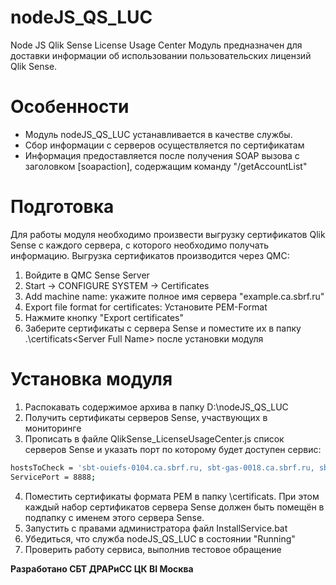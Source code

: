 # nodeJS_QS_LUC
Node JS Qlik Sense License Usage Center
Модуль предназначен для доставки информации об использовании пользовательских лицензий Qlik Sense. 
# Особенности
- Модуль nodeJS_QS_LUC устанавливается в качестве службы.
- Сбор информации с серверов осуществляется по сертификатам
- Информация предоставляется после получения SOAP вызова с заголовком [soapaction], содержащим команду "/getAccountList"
# Подготовка
Для работы модуля необходимо произвести выгрузку сертификатов Qlik Sense с каждого сервера, с которого необходимо получать информацию. Выгрузка сертификатов производится через QMC:
1. Войдите в QMC Sense Server
2. Start -> CONFIGURE SYSTEM -> Certificates
3. Add machine name: укажите полное имя сервера "example.ca.sbrf.ru"
4. Export file format for certificates: Установите PEM-Format
5. Нажмите кнопку "Export certificates"
6. Заберите сертификаты с сервера Sense и поместите их в папку .\certificats\<Server Full Name> после установки модуля
# Установка модуля
1. Распокавать содержимое архива в папку D:\nodeJS_QS_LUC
2. Получить сертификаты серверов Sense, участвующих в мониторинге
3. Прописать в файле QlikSense_LicenseUsageCenter.js список серверов Sense и указать порт по которому будет доступен сервис:
```sh
hostsToCheck = 'sbt-ouiefs-0104.ca.sbrf.ru, sbt-gas-0018.ca.sbrf.ru, sbt-qs-001.ca.sbrf.ru';
ServicePort = 8888;
```
4. Поместить сертификаты формата PEM в папку \certificats. При этом каждый набор сертификатов сервера Sense должен быть помещён в подпапку с именем этого сервера Sense.
5. Запустить с правами администратора файл InstallService.bat
6. Убедиться, что служба nodeJS_QS_LUC в состоянии "Running"
7. Проверить работу сервиса, выполнив тестовое обращение

**Разработано СБТ ДРАРиСС ЦК BI Москва**

[//]: # (These are reference links used in the body of this note and get stripped out when the markdown processor does its job. There is no need to format nicely because it shouldn't be seen.)

   [node.js]: <http://nodejs.org>

